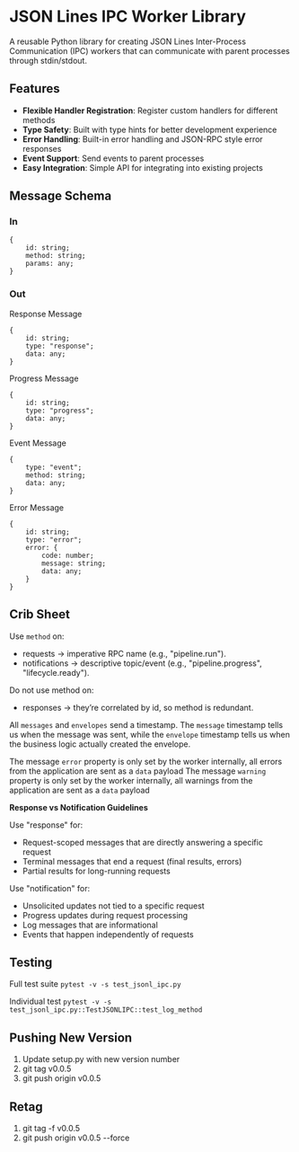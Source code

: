 # JSON Lines IPC Worker Library

A reusable Python library for creating JSON Lines Inter-Process Communication (IPC) workers that can communicate with parent processes through stdin/stdout.

## Features

- **Flexible Handler Registration**: Register custom handlers for different methods
- **Type Safety**: Built with type hints for better development experience
- **Error Handling**: Built-in error handling and JSON-RPC style error responses
- **Event Support**: Send events to parent processes
- **Easy Integration**: Simple API for integrating into existing projects

## Message Schema

### In

```
{
    id: string;
    method: string;
    params: any;
}
```

### Out

Response Message

```
{
    id: string;
    type: "response";
    data: any;
}
```

Progress Message

```
{
    id: string;
    type: "progress";
    data: any;
}
```

Event Message

```
{
    type: "event";
    method: string;
    data: any;
}
```

Error Message

```
{
    id: string;
    type: "error";
    error: {
        code: number;
        message: string;
        data: any;
    }
}

```

## Crib Sheet

Use `method` on:

- requests → imperative RPC name (e.g., "pipeline.run").
- notifications → descriptive topic/event (e.g., "pipeline.progress", "lifecycle.ready").

Do not use method on:

- responses → they’re correlated by id, so method is redundant.

All `messages` and `envelopes` send a timestamp. The `message` timestamp tells us when the message was sent, while the `envelope` timestamp tells us when
the business logic actually created the envelope.

The message `error` property is only set by the worker internally, all errors from the application are sent as a `data` payload
The message `warning` property is only set by the worker internally, all warnings from the application are sent as a `data` payload

**Response vs Notification Guidelines**

Use "response" for:

- Request-scoped messages that are directly answering a specific request
- Terminal messages that end a request (final results, errors)
- Partial results for long-running requests

Use "notification" for:

- Unsolicited updates not tied to a specific request
- Progress updates during request processing
- Log messages that are informational
- Events that happen independently of requests

## Testing

Full test suite
`pytest -v -s test_jsonl_ipc.py`

Individual test
`pytest -v -s test_jsonl_ipc.py::TestJSONLIPC::test_log_method`

## Pushing New Version

1. Update setup.py with new version number
2. git tag v0.0.5
3. git push origin v0.0.5

## Retag

1. git tag -f v0.0.5
2. git push origin v0.0.5 --force
